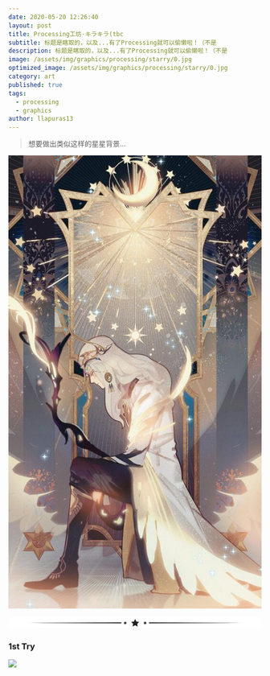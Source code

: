 ```yaml
---
date: 2020-05-20 12:26:40
layout: post
title: Processing工坊·キラキラ(tbc
subtitle: 标题是瞎取的，以及...有了Processing就可以偷懒啦！（不是
description: 标题是瞎取的，以及...有了Processing就可以偷懒啦！（不是
image: /assets/img/graphics/processing/starry/0.jpg
optimized_image: /assets/img/graphics/processing/starry/0.jpg
category: art
published: true
tags:
  - processing
  - graphics
author: llapuras13
---
```


>想要做出类似这样的星星背景...

![](/assets/img/graphics/processing/starry/0.jpg)

![](/assets/img/line.png)

### 1st Try

![](/assets/img/graphics/processing/starry/1.jpg)

